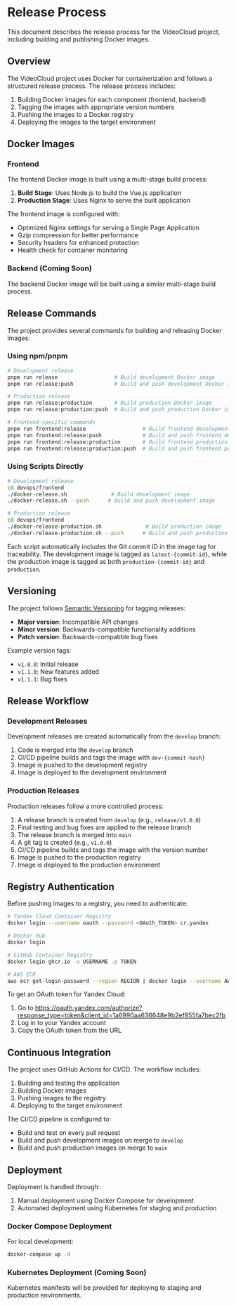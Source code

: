 # Release Process

This document describes the release process for the VideoCloud project, including building and publishing Docker images.

## Overview

The VideoCloud project uses Docker for containerization and follows a structured release process. The release process includes:

1. Building Docker images for each component (frontend, backend)
2. Tagging the images with appropriate version numbers
3. Pushing the images to a Docker registry
4. Deploying the images to the target environment

## Docker Images

### Frontend

The frontend Docker image is built using a multi-stage build process:

1. **Build Stage**: Uses Node.js to build the Vue.js application
2. **Production Stage**: Uses Nginx to serve the built application

The frontend image is configured with:
- Optimized Nginx settings for serving a Single Page Application
- Gzip compression for better performance
- Security headers for enhanced protection
- Health check for container monitoring

### Backend (Coming Soon)

The backend Docker image will be built using a similar multi-stage build process.

## Release Commands

The project provides several commands for building and releasing Docker images:

### Using npm/pnpm

```bash
# Development release
pnpm run release                  # Build development Docker image
pnpm run release:push             # Build and push development Docker image

# Production release
pnpm run release:production       # Build production Docker image
pnpm run release:production:push  # Build and push production Docker image

# Frontend-specific commands
pnpm run frontend:release                  # Build frontend development Docker image
pnpm run frontend:release:push             # Build and push frontend development Docker image
pnpm run frontend:release:production       # Build frontend production Docker image
pnpm run frontend:release:production:push  # Build and push frontend production Docker image
```

### Using Scripts Directly

```bash
# Development release
cd devops/frontend
./docker-release.sh              # Build development image
./docker-release.sh --push      # Build and push development image

# Production release
cd devops/frontend
./docker-release-production.sh              # Build production image
./docker-release-production.sh --push      # Build and push production image
```

Each script automatically includes the Git commit ID in the image tag for traceability. The development image is tagged as `latest-{commit-id}`, while the production image is tagged as both `production-{commit-id}` and `production`.

## Versioning

The project follows [Semantic Versioning](https://semver.org/) for tagging releases:

- **Major version**: Incompatible API changes
- **Minor version**: Backwards-compatible functionality additions
- **Patch version**: Backwards-compatible bug fixes

Example version tags:
- `v1.0.0`: Initial release
- `v1.1.0`: New features added
- `v1.1.1`: Bug fixes

## Release Workflow

### Development Releases

Development releases are created automatically from the `develop` branch:
1. Code is merged into the `develop` branch
2. CI/CD pipeline builds and tags the image with `dev-{commit-hash}`
3. Image is pushed to the development registry
4. Image is deployed to the development environment

### Production Releases

Production releases follow a more controlled process:
1. A release branch is created from `develop` (e.g., `release/v1.0.0`)
2. Final testing and bug fixes are applied to the release branch
3. The release branch is merged into `main`
4. A git tag is created (e.g., `v1.0.0`)
5. CI/CD pipeline builds and tags the image with the version number
6. Image is pushed to the production registry
7. Image is deployed to the production environment

## Registry Authentication

Before pushing images to a registry, you need to authenticate:

```bash
# Yandex Cloud Container Registry
docker login --username oauth --password <OAuth_TOKEN> cr.yandex

# Docker Hub
docker login

# GitHub Container Registry
docker login ghcr.io -u USERNAME -p TOKEN

# AWS ECR
aws ecr get-login-password --region REGION | docker login --username AWS --password-stdin ACCOUNT_ID.dkr.ecr.REGION.amazonaws.com
```

To get an OAuth token for Yandex Cloud:
1. Go to https://oauth.yandex.com/authorize?response_type=token&client_id=1a6990aa636648e9b2ef855fa7bec2fb
2. Log in to your Yandex account
3. Copy the OAuth token from the URL

## Continuous Integration

The project uses GitHub Actions for CI/CD. The workflow includes:
1. Building and testing the application
2. Building Docker images
3. Pushing images to the registry
4. Deploying to the target environment

The CI/CD pipeline is configured to:
- Build and test on every pull request
- Build and push development images on merge to `develop`
- Build and push production images on merge to `main`

## Deployment

Deployment is handled through:
1. Manual deployment using Docker Compose for development
2. Automated deployment using Kubernetes for staging and production

### Docker Compose Deployment

For local development:
```bash
docker-compose up -d
```

### Kubernetes Deployment (Coming Soon)

Kubernetes manifests will be provided for deploying to staging and production environments.
